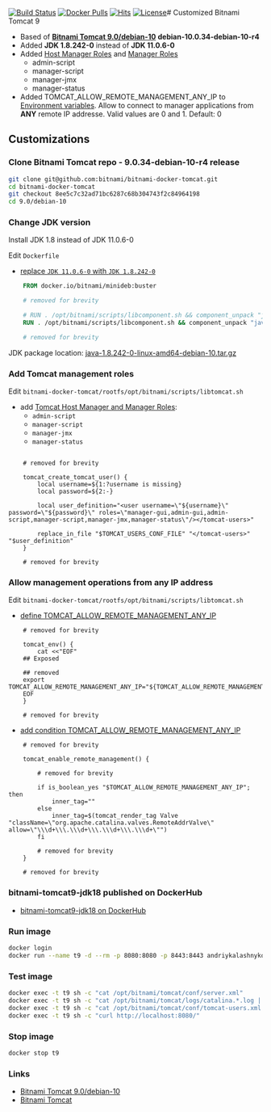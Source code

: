 [![Build Status](https://travis-ci.org/AndriyKalashnykov/bitnami-tomcat9-jdk18.svg?branch=master)](https://travis-ci.org/AndriyKalashnykov/bitnami-tomcat9-jdk18)
[![Docker Pulls](https://img.shields.io/docker/pulls/andriykalashnykov/bitnami-tomcat9-jdk18.svg)](https://hub.docker.com/r/andriykalashnykov/bitnami-tomcat9-jdk18/)
[![Hits](https://hits.seeyoufarm.com/api/count/incr/badge.svg?url=https%3A%2F%2Fgithub.com%2FAndriyKalashnykov%2Fbitnami-tomcat9-jdk18&count_bg=%2379C83D&title_bg=%23555555&icon=&icon_color=%23E7E7E7&title=hits&edge_flat=false)](https://hits.seeyoufarm.com)
[![License](https://img.shields.io/badge/License-Apache_2.0-blue.svg)](https://opensource.org/licenses/Apache-2.0)# Customized Bitnami Tomcat 9

* Based of **[Bitnami Tomcat 9.0/debian-10]** **debian-10.0.34-debian-10-r4**
* Added **JDK 1.8.242-0** instead of **JDK 11.0.6-0**
* Added [Host Manager Roles] and [Manager Roles]
  * admin-script
  * manager-script
  * manager-jmx
  * manager-status
* Added TOMCAT_ALLOW_REMOTE_MANAGEMENT_ANY_IP to [Environment variables].
  Allow to connect to manager applications from **ANY** remote IP addresse. Valid
  values are 0 and 1. Default: 0

## Customizations

### Clone Bitnami Tomcat repo -  9.0.34-debian-10-r4 release

```bash
git clone git@github.com:bitnami/bitnami-docker-tomcat.git
cd bitnami-docker-tomcat
git checkout 8ee5c7c32ad71bc6287c68b304743f2c84964198
cd 9.0/debian-10
```

### Change JDK version

Install JDK 1.8 instead of JDK 11.0.6-0

Edit `Dockerfile`

* [replace `JDK 11.0.6-0` with `JDK 1.8.242-0`]

```Dockerfile
    FROM docker.io/bitnami/minideb:buster

    # removed for brevity

    # RUN . /opt/bitnami/scripts/libcomponent.sh && component_unpack "java" "11.0.6-0" --checksum f7446f8bec72b6b2606d37ba917accc243e6cd4e722700c39ef83832c46fb0c6
    RUN . /opt/bitnami/scripts/libcomponent.sh && component_unpack "java" "1.8.242-0" --checksum 3a70f3d1c3cd9bc6ec581b2a10373a2b323c0b9af40402ce8d19aeb0b3d02400

    # removed for brevity
```

JDK package location: [java-1.8.242-0-linux-amd64-debian-10.tar.gz](https://downloads.bitnami.com/files/stacksmith/java-1.8.242-0-linux-amd64-debian-10.tar.gz)

### Add Tomcat management roles

Edit `bitnami-docker-tomcat/rootfs/opt/bitnami/scripts/libtomcat.sh`

* add [Tomcat Host Manager and Manager Roles]:
  * `admin-script`
  * `manager-script`
  * `manager-jmx`
  * `manager-status`

```shell

    # removed for brevity

    tomcat_create_tomcat_user() {
        local username=${1:?username is missing}
        local password=${2:-}

        local user_definition="<user username=\"${username}\" password=\"${password}\" roles=\"manager-gui,admin-gui,admin-script,manager-script,manager-jmx,manager-status\"/></tomcat-users>"

        replace_in_file "$TOMCAT_USERS_CONF_FILE" "</tomcat-users>" "$user_definition"
    }

    # removed for brevity
```

### Allow management operations from any IP address

Edit `bitnami-docker-tomcat/rootfs/opt/bitnami/scripts/libtomcat.sh`

* [define TOMCAT_ALLOW_REMOTE_MANAGEMENT_ANY_IP]

```shell
    # removed for brevity

    tomcat_env() {
        cat <<"EOF"
    ## Exposed

    ## removed
    export TOMCAT_ALLOW_REMOTE_MANAGEMENT_ANY_IP="${TOMCAT_ALLOW_REMOTE_MANAGEMENT_ANY_IP:-0}"
    EOF
    }

    # removed for brevity
```

* [add condition TOMCAT_ALLOW_REMOTE_MANAGEMENT_ANY_IP]

```shell
    # removed for brevity

    tomcat_enable_remote_management() {

        # removed for brevity

        if is_boolean_yes "$TOMCAT_ALLOW_REMOTE_MANAGEMENT_ANY_IP"; then
            inner_tag=""
        else
            inner_tag=$(tomcat_render_tag Valve "className=\"org.apache.catalina.valves.RemoteAddrValve\" allow=\"\\\d+\\\.\\\d+\\\.\\\d+\\\.\\\d+\"")
        fi

        # removed for brevity
    }

    # removed for brevity
```
### bitnami-tomcat9-jdk18 published on DockerHub

* [bitnami-tomcat9-jdk18 on DockerHub]

### Run image

```bash
docker login
docker run --name t9 -d --rm -p 8080:8080 -p 8443:8443 andriykalashnykov/bitnami-tomcat9-jdk18:latest
```

### Test image

```bash
docker exec -t t9 sh -c "cat /opt/bitnami/tomcat/conf/server.xml"
docker exec -t t9 sh -c "cat /opt/bitnami/tomcat/logs/catalina.*.log | grep 'APR'"
docker exec -t t9 sh -c "cat /opt/bitnami/tomcat/conf/tomcat-users.xml | grep 'admin-script'"
docker exec -t t9 sh -c "curl http://localhost:8080/"
```

### Stop image

```bash
docker stop t9
```

### Links

* [Bitnami Tomcat 9.0/debian-10]
* [Bitnami Tomcat]

[Bitnami Tomcat]: https://github.com/bitnami/bitnami-docker-tomcat

[Bitnami Tomcat 9.0/debian-10]: https://github.com/bitnami/bitnami-docker-tomcat/tree/master/9.0/debian-10

[Environment variables]: https://github.com/bitnami/bitnami-docker-tomcat#environment-variables

[Host Manager Roles]: http://tomcat.apache.org/tomcat-9.0-doc/host-manager-howto.html#Configuring_Manager_Application_Access

[Manager Roles]: https://tomcat.apache.org/tomcat-9.0-doc/manager-howto.html#Configuring_Manager_Application_Access

[replace `JDK 11.0.6-0` with `JDK 1.8.242-0`]: https://github.com/AndriyKalashnykov/bitnami-tomcat9-jdk18/blob/eca48b599978add685d52721e3306bad2043eea4/Dockerfile#L17

[Tomcat Host Manager and Manager Roles]: https://github.com/AndriyKalashnykov/bitnami-tomcat9-jdk18/blob/fc9cfc96e3ff1fbfceb4f48bbfb0a7995b1dc8c4/rootfs/opt/bitnami/scripts/libtomcat.sh#L233

[define TOMCAT_ALLOW_REMOTE_MANAGEMENT_ANY_IP]: https://github.com/AndriyKalashnykov/bitnami-tomcat9-jdk18/blob/fc9cfc96e3ff1fbfceb4f48bbfb0a7995b1dc8c4/rootfs/opt/bitnami/scripts/libtomcat.sh#L58

[add condition TOMCAT_ALLOW_REMOTE_MANAGEMENT_ANY_IP]: https://github.com/AndriyKalashnykov/bitnami-tomcat9-jdk18/blob/fc9cfc96e3ff1fbfceb4f48bbfb0a7995b1dc8c4/rootfs/opt/bitnami/scripts/libtomcat.sh#L209

[bitnami-tomcat9-jdk18 on DockerHub]: https://hub.docker.com/r/andriykalashnykov/bitnami-tomcat9-jdk18

